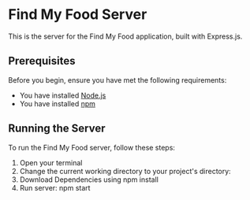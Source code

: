 # Find My Food Server

This is the server for the Find My Food application, built with Express.js.

## Prerequisites

Before you begin, ensure you have met the following requirements:

- You have installed [Node.js](https://nodejs.org/en/download/)
- You have installed [npm](https://www.npmjs.com/get-npm)

## Running the Server

To run the Find My Food server, follow these steps:

1. Open your terminal
2. Change the current working directory to your project's directory:
3. Download Dependencies using npm install
4. Run server: npm start
